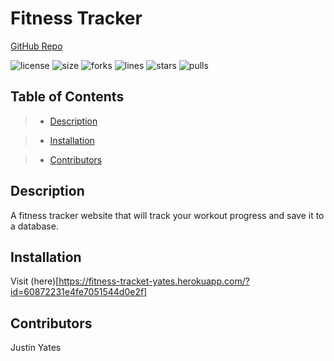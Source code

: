 # Fitness Tracker

[GitHub Repo](https://github.com/justinyates887/fitness-tracker-website)

![license](https://img.shields.io/github/license/justinyates887/fitness-tracker-website)
![size](https://img.shields.io/github/languages/code-size/justinyates887/fitness-tracker-website)
![forks](https://img.shields.io/github/forks/justinyates887/fitness-tracker-website)
![lines](https://img.shields.io/tokei/lines/github/justinyates887/fitness-tracker-website)
![stars](https://img.shields.io/github/stars/justinyates887/fitness-tracker-website)
![pulls](https://img.shields.io/github/issues-pr-closed/justinyates887/fitness-tracker-website)

## Table of Contents

> - [Description](#Description)

> - [Installation](#Installation)

> - [Contributors](#Contributors)


## <a name="Description"></a>Description

A fitness tracker website that will track your workout progress and save it to a database.

## <a name="Installation"></a>Installation

Visit (here)[https://fitness-tracket-yates.herokuapp.com/?id=60872231e4fe7051544d0e2f]

## <a name="Contributors"></a>Contributors

Justin Yates